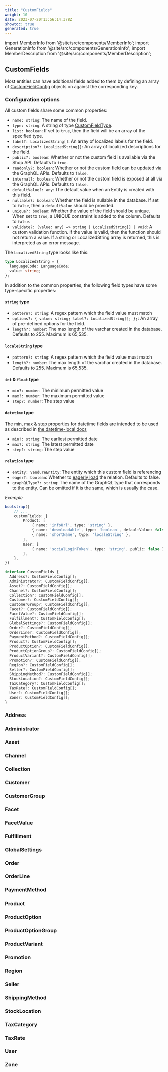 ```yaml
---
title: "CustomFields"
weight: 10
date: 2023-07-20T13:56:14.378Z
showtoc: true
generated: true
---
```

<!-- This file was generated from the Vendure source. Do not modify. Instead, re-run the "docs:build" script -->
import MemberInfo from '@site/src/components/MemberInfo';
import GenerationInfo from '@site/src/components/GenerationInfo';
import MemberDescription from '@site/src/components/MemberDescription';


## CustomFields

<GenerationInfo sourceFile="packages/core/src/config/custom-field/custom-field-types.ts" sourceLine="205" packageName="@vendure/core" />

Most entities can have additional fields added to them by defining an array of <a href='/typescript-api/custom-fields/custom-field-config#customfieldconfig'>CustomFieldConfig</a>
objects on against the corresponding key.

### Configuration options

All custom fields share some common properties:

* `name: string`: The name of the field.
* `type: string`: A string of type <a href='/typescript-api/custom-fields/custom-field-type#customfieldtype'>CustomFieldType</a>.
* `list: boolean`: If set to `true`, then the field will be an array of the specified type.
* `label?: LocalizedString[]`: An array of localized labels for the field.
* `description?: LocalizedString[]`: An array of localized descriptions for the field.
* `public?: boolean`: Whether or not the custom field is available via the Shop API. Defaults to `true`.
* `readonly?: boolean`: Whether or not the custom field can be updated via the GraphQL APIs. Defaults to `false`.
* `internal?: boolean`: Whether or not the custom field is exposed at all via the GraphQL APIs. Defaults to `false`.
* `defaultValue?: any`: The default value when an Entity is created with this field.
* `nullable?: boolean`: Whether the field is nullable in the database. If set to `false`, then a `defaultValue` should be provided.
* `unique?: boolean`: Whether the value of the field should be unique. When set to `true`, a UNIQUE constraint is added to the column. Defaults
    to `false`.
* `validate?: (value: any) => string | LocalizedString[] | void`: A custom validation function. If the value is valid, then
    the function should not return a value. If a string or LocalizedString array is returned, this is interpreted as an error message.

The `LocalizedString` type looks like this:

```TypeScript
type LocalizedString = {
  languageCode: LanguageCode;
  value: string;
};
```

In addition to the common properties, the following field types have some type-specific properties:

#### `string` type

* `pattern?: string`: A regex pattern which the field value must match
* `options?: { value: string; label?: LocalizedString[]; };`: An array of pre-defined options for the field.
* `length?: number`: The max length of the varchar created in the database. Defaults to 255. Maximum is 65,535.

#### `localeString` type

* `pattern?: string`: A regex pattern which the field value must match
* `length?: number`: The max length of the varchar created in the database. Defaults to 255. Maximum is 65,535.

#### `int` & `float` type

* `min?: number`: The minimum permitted value
* `max?: number`: The maximum permitted value
* `step?: number`: The step value

#### `datetime` type

The min, max & step properties for datetime fields are intended to be used as described in
[the datetime-local docs](https://developer.mozilla.org/en-US/docs/Web/HTML/Element/input/datetime-local#Additional_attributes)

* `min?: string`: The earliest permitted date
* `max?: string`: The latest permitted date
* `step?: string`: The step value

#### `relation` type

* `entity: VendureEntity`: The entity which this custom field is referencing
* `eager?: boolean`: Whether to [eagerly load](https://typeorm.io/#/eager-and-lazy-relations) the relation. Defaults to false.
* `graphQLType?: string`: The name of the GraphQL type that corresponds to the entity.
    Can be omitted if it is the same, which is usually the case.

*Example*

```TypeScript
bootstrap({
    // ...
    customFields: {
        Product: [
            { name: 'infoUrl', type: 'string' },
            { name: 'downloadable', type: 'boolean', defaultValue: false },
            { name: 'shortName', type: 'localeString' },
        ],
        User: [
            { name: 'socialLoginToken', type: 'string', public: false },
        ],
    },
})
```

```ts title="Signature"
interface CustomFields {
  Address?: CustomFieldConfig[];
  Administrator?: CustomFieldConfig[];
  Asset?: CustomFieldConfig[];
  Channel?: CustomFieldConfig[];
  Collection?: CustomFieldConfig[];
  Customer?: CustomFieldConfig[];
  CustomerGroup?: CustomFieldConfig[];
  Facet?: CustomFieldConfig[];
  FacetValue?: CustomFieldConfig[];
  Fulfillment?: CustomFieldConfig[];
  GlobalSettings?: CustomFieldConfig[];
  Order?: CustomFieldConfig[];
  OrderLine?: CustomFieldConfig[];
  PaymentMethod?: CustomFieldConfig[];
  Product?: CustomFieldConfig[];
  ProductOption?: CustomFieldConfig[];
  ProductOptionGroup?: CustomFieldConfig[];
  ProductVariant?: CustomFieldConfig[];
  Promotion?: CustomFieldConfig[];
  Region?: CustomFieldConfig[];
  Seller?: CustomFieldConfig[];
  ShippingMethod?: CustomFieldConfig[];
  StockLocation?: CustomFieldConfig[];
  TaxCategory?: CustomFieldConfig[];
  TaxRate?: CustomFieldConfig[];
  User?: CustomFieldConfig[];
  Zone?: CustomFieldConfig[];
}
```

### Address

<MemberInfo kind="property" type="<a href='/typescript-api/custom-fields/custom-field-config#customfieldconfig'>CustomFieldConfig</a>[]"   />


### Administrator

<MemberInfo kind="property" type="<a href='/typescript-api/custom-fields/custom-field-config#customfieldconfig'>CustomFieldConfig</a>[]"   />


### Asset

<MemberInfo kind="property" type="<a href='/typescript-api/custom-fields/custom-field-config#customfieldconfig'>CustomFieldConfig</a>[]"   />


### Channel

<MemberInfo kind="property" type="<a href='/typescript-api/custom-fields/custom-field-config#customfieldconfig'>CustomFieldConfig</a>[]"   />


### Collection

<MemberInfo kind="property" type="<a href='/typescript-api/custom-fields/custom-field-config#customfieldconfig'>CustomFieldConfig</a>[]"   />


### Customer

<MemberInfo kind="property" type="<a href='/typescript-api/custom-fields/custom-field-config#customfieldconfig'>CustomFieldConfig</a>[]"   />


### CustomerGroup

<MemberInfo kind="property" type="<a href='/typescript-api/custom-fields/custom-field-config#customfieldconfig'>CustomFieldConfig</a>[]"   />


### Facet

<MemberInfo kind="property" type="<a href='/typescript-api/custom-fields/custom-field-config#customfieldconfig'>CustomFieldConfig</a>[]"   />


### FacetValue

<MemberInfo kind="property" type="<a href='/typescript-api/custom-fields/custom-field-config#customfieldconfig'>CustomFieldConfig</a>[]"   />


### Fulfillment

<MemberInfo kind="property" type="<a href='/typescript-api/custom-fields/custom-field-config#customfieldconfig'>CustomFieldConfig</a>[]"   />


### GlobalSettings

<MemberInfo kind="property" type="<a href='/typescript-api/custom-fields/custom-field-config#customfieldconfig'>CustomFieldConfig</a>[]"   />


### Order

<MemberInfo kind="property" type="<a href='/typescript-api/custom-fields/custom-field-config#customfieldconfig'>CustomFieldConfig</a>[]"   />


### OrderLine

<MemberInfo kind="property" type="<a href='/typescript-api/custom-fields/custom-field-config#customfieldconfig'>CustomFieldConfig</a>[]"   />


### PaymentMethod

<MemberInfo kind="property" type="<a href='/typescript-api/custom-fields/custom-field-config#customfieldconfig'>CustomFieldConfig</a>[]"   />


### Product

<MemberInfo kind="property" type="<a href='/typescript-api/custom-fields/custom-field-config#customfieldconfig'>CustomFieldConfig</a>[]"   />


### ProductOption

<MemberInfo kind="property" type="<a href='/typescript-api/custom-fields/custom-field-config#customfieldconfig'>CustomFieldConfig</a>[]"   />


### ProductOptionGroup

<MemberInfo kind="property" type="<a href='/typescript-api/custom-fields/custom-field-config#customfieldconfig'>CustomFieldConfig</a>[]"   />


### ProductVariant

<MemberInfo kind="property" type="<a href='/typescript-api/custom-fields/custom-field-config#customfieldconfig'>CustomFieldConfig</a>[]"   />


### Promotion

<MemberInfo kind="property" type="<a href='/typescript-api/custom-fields/custom-field-config#customfieldconfig'>CustomFieldConfig</a>[]"   />


### Region

<MemberInfo kind="property" type="<a href='/typescript-api/custom-fields/custom-field-config#customfieldconfig'>CustomFieldConfig</a>[]"   />


### Seller

<MemberInfo kind="property" type="<a href='/typescript-api/custom-fields/custom-field-config#customfieldconfig'>CustomFieldConfig</a>[]"   />


### ShippingMethod

<MemberInfo kind="property" type="<a href='/typescript-api/custom-fields/custom-field-config#customfieldconfig'>CustomFieldConfig</a>[]"   />


### StockLocation

<MemberInfo kind="property" type="<a href='/typescript-api/custom-fields/custom-field-config#customfieldconfig'>CustomFieldConfig</a>[]"   />


### TaxCategory

<MemberInfo kind="property" type="<a href='/typescript-api/custom-fields/custom-field-config#customfieldconfig'>CustomFieldConfig</a>[]"   />


### TaxRate

<MemberInfo kind="property" type="<a href='/typescript-api/custom-fields/custom-field-config#customfieldconfig'>CustomFieldConfig</a>[]"   />


### User

<MemberInfo kind="property" type="<a href='/typescript-api/custom-fields/custom-field-config#customfieldconfig'>CustomFieldConfig</a>[]"   />


### Zone

<MemberInfo kind="property" type="<a href='/typescript-api/custom-fields/custom-field-config#customfieldconfig'>CustomFieldConfig</a>[]"   />


